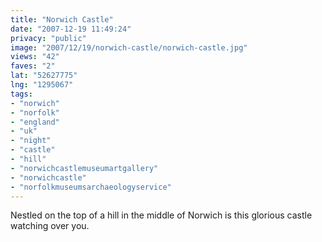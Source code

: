 ```yaml
---
title: "Norwich Castle"
date: "2007-12-19 11:49:24"
privacy: "public"
image: "2007/12/19/norwich-castle/norwich-castle.jpg"
views: "42"
faves: "2"
lat: "52627775"
lng: "1295067"
tags:
- "norwich"
- "norfolk"
- "england"
- "uk"
- "night"
- "castle"
- "hill"
- "norwichcastlemuseumartgallery"
- "norwichcastle"
- "norfolkmuseumsarchaeologyservice"
---
```

Nestled on the top of a hill in the middle of Norwich is this glorious castle watching over you.
